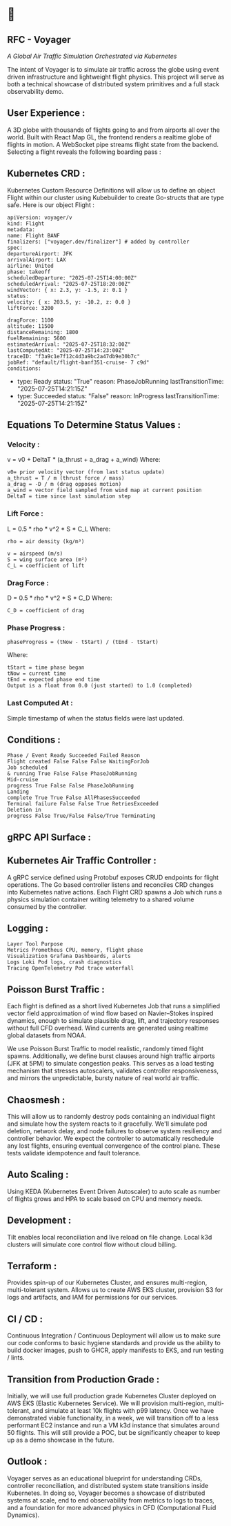 # 🛫

## RFC - Voyager

_A Global Air Traffic Simulation Orchestrated via Kubernetes_

The intent of Voyager is to simulate air traffic across the globe using event driven
infrastructure and lightweight flight physics. This project will serve as both a
technical showcase of distributed system primitives and a full stack observability
demo.

## User Experience :

A 3D globe with thousands of flights going to and from airports all over the world.
Built with React Map GL, the frontend renders a realtime globe of flights in motion. A
WebSocket pipe streams flight state from the backend. Selecting a flight reveals the
following boarding pass :


## Kubernetes CRD :

Kubernetes Custom Resource Definitions will allow us to define an object Flight
within our cluster using Kubebuilder to create Go-structs that are type safe. Here is
our object Flight :

```
apiVersion: voyager/v
kind: Flight
metadata:
name: Flight BANF
finalizers: ["voyager.dev/finalizer"] # added by controller
spec:
departureAirport: JFK
arrivalAirport: LAX
airline: United
phase: takeoff
scheduledDeparture: "2025-07-25T14:00:00Z"
scheduledArrival: "2025-07-25T18:20:00Z"
windVector: { x: 2.3, y: -1.5, z: 0.1 }
status:
velocity: { x: 203.5, y: -10.2, z: 0.0 }
liftForce: 3200
```

```
dragForce: 1100
altitude: 11500
distanceRemaining: 1800
fuelRemaining: 5600
estimatedArrival: "2025-07-25T18:32:00Z"
lastComputedAt: "2025-07-25T14:23:00Z"
traceID: "f3a9c1e7f12c4d3a9bc2a47db9e30b7c"
jobRef: "default/flight-banf351-cruise- 7 c9d"
conditions:
```
- type: Ready
status: "True"
reason: PhaseJobRunning
lastTransitionTime: "2025-07-25T14:21:15Z"
- type: Succeeded
status: "False"
reason: InProgress
lastTransitionTime: "2025-07-25T14:21:15Z"

## Equations To Determine Status Values :

### Velocity :

v = v0 + DeltaT * (a_thrust + a_drag + a_wind)
Where:

```
v0= prior velocity vector (from last status update)
a_thrust = T / m (thrust force / mass)
a_drag = -D / m (drag opposes motion)
a_wind = vector field sampled from wind map at current position
DeltaT = time since last simulation step
```
### Lift Force :

L = 0.5 * rho * v^2 * S * C_L
Where:

```
rho = air density (kg/m³)
```

```
v = airspeed (m/s)
S = wing surface area (m²)
C_L = coefficient of lift
```
### Drag Force :

D = 0.5 * rho * v^2 * S * C_D
Where:

```
C_D = coefficient of drag
```
### Phase Progress :

```
phaseProgress = (tNow - tStart) / (tEnd - tStart)
```
Where:

```
tStart = time phase began
tNow = current time
tEnd = expected phase end time
Output is a float from 0.0 (just started) to 1.0 (completed)
```
### Last Computed At :

Simple timestamp of when the status fields were last updated.

## Conditions :

```
Phase / Event Ready Succeeded Failed Reason
Flight created False False False WaitingForJob
Job scheduled
& running True False False PhaseJobRunning
Mid-cruise
progress True False False PhaseJobRunning
Landing
complete True True False AllPhasesSucceeded
Terminal failure False False True RetriesExceeded
Deletion in
progress False True/False False/True Terminating
```

## gRPC API Surface :

## Kubernetes Air Traffic Controller :

A gRPC service defined using Protobuf exposes CRUD endpoints for flight
operations. The Go based controller listens and reconciles CRD changes into
Kubernetes native actions. Each Flight CRD spawns a Job which runs a physics
simulation container writing telemetry to a shared volume consumed by the
controller.


## Logging :


```
Layer Tool Purpose
Metrics Prometheus CPU, memory, flight phase
Visualization Grafana Dashboards, alerts
Logs Loki Pod logs, crash diagnostics
Tracing OpenTelemetry Pod trace waterfall
```
## Poisson Burst Traffic :

Each flight is defined as a short lived Kubernetes Job that runs a simplified vector
field approximation of wind flow based on Navier–Stokes inspired dynamics,
enough to simulate plausible drag, lift, and trajectory responses without full CFD
overhead. Wind currents are generated using realtime global datasets from NOAA.

We use Poisson Burst Traffic to model realistic, randomly timed flight spawns.
Additionally, we define burst clauses around high traffic airports (JFK at 5PM) to
simulate congestion peaks. This serves as a load testing mechanism that stresses
autoscalers, validates controller responsiveness, and mirrors the unpredictable,
bursty nature of real world air traffic.

## Chaosmesh :

This will allow us to randomly destroy pods containing an individual flight and
simulate how the system reacts to it gracefully. We'll simulate pod deletion, network
delay, and node failures to observe system resiliency and controller behavior. We
expect the controller to automatically reschedule any lost flights, ensuring eventual
convergence of the control plane. These tests validate idempotence and fault
tolerance.

## Auto Scaling :

Using KEDA (Kubernetes Event Driven Autoscaler) to auto scale as number of
flights grows and HPA to scale based on CPU and memory needs.

## Development :

Tilt enables local reconciliation and live reload on file change. Local k3d clusters
will simulate core control flow without cloud billing.


## Terraform :

Provides spin-up of our Kubernetes Cluster, and ensures multi-region, multi-tolerant
system. Allows us to create AWS EKS cluster, provision S3 for logs and artifacts,
and IAM for permissions for our services.

## CI / CD :

Continuous Integration / Continuous Deployment will allow us to make sure our
code conforms to basic hygiene standards and provide us the ability to build docker
images, push to GHCR, apply manifests to EKS, and run testing / lints.

## Transition from Production Grade :

Initially, we will use full production grade Kubernetes Cluster deployed on AWS EKS
(Elastic Kubernetes Service). We will provision multi-region, multi-tolerant, and
simulate at least 10k flights with p99 latency. Once we have demonstrated viable
functionality, in a week, we will transition off to a less performant EC2 instance and
run a VM k3d instance that simulates around 50 flights. This will still provide a POC,
but be significantly cheaper to keep up as a demo showcase in the future.

## Outlook :

Voyager serves as an educational blueprint for understanding CRDs, controller
reconciliation, and distributed system state transitions inside Kubernetes. In doing
so, Voyager becomes a showcase of distributed systems at scale, end to end
observability from metrics to logs to traces, and a foundation for more advanced
physics in CFD (Computational Fluid Dynamics).

